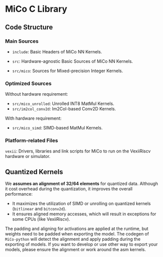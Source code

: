 # MiCo C Library

## Code Structure

### Main Sources
+ `include`: Basic Headers of MiCo NN Kernels.

+ `src`: Hardware-agnostic Basic Sources of MiCo NN Kernels.

+ `src/mico`: Sources for Mixed-precision Integer Kernels.

### Optimized Sources
Without hardware requirement:
+ `src/mico_unrolled`: Unrolled INT8 MatMul Kernels.
+ `src/im2col_conv2d`: Im2Col-based Conv2D Kernels.

With hardware requirement:
+ `src/mico_simd`: SIMD-based MatMul Kernels.

### Platform-related Files

`vexii`: Drivers, libraries and link scripts for MiCo to run on the VexiiRiscv hardware or simulator.

## Quantized Kernels

We **assumes an alignment of 32/64 elements** for quantized data. Although it cost overhead during the quantization, it improves the overall performance:

+ It maximizes the utilization of SIMD or unrolling on quantized kernels (`bitlinear` and `bitconv2d`).
+ It ensures aligned memory accesses, which will result in exceptions for some CPUs (like VexiiRiscv).

The padding and aligning for activations are applied at the runtime, but weights need to be padded when exporting the model. The codegen of `MiCo-python` will detect the alignment and apply padding during the exporting of models. If you want to develop or use other way to export your models, please ensure the alignment or work around the asm kernels.